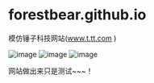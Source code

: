 ﻿# forestbear.github.io
模仿锤子科技网站(www.t.tt.com )



![image](https://github.com/forestbear/testwebt.tt/raw/master/Screenshots/pic1.png)
![image](https://github.com/forestbear/testwebt.tt/raw/master/Screenshots/pic2.png)
![image](https://github.com/forestbear/testwebt.tt/raw/master/Screenshots/pic3.png)


网站做出来只是测试~~~！
